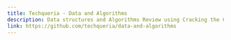 ```yaml
---
title: Techqueria - Data and Algorithms
description: Data structures and Algorithms Review using Cracking the Coding Interview.
link: https://github.com/techqueria/data-and-algorithms
---
```

